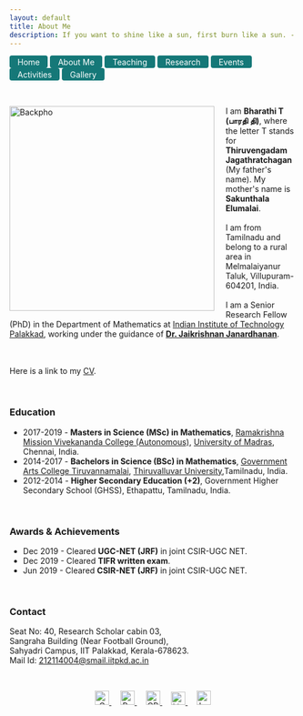 ```yaml
---
layout: default
title: About Me
description: If you want to shine like a sun, first burn like a sun. - Dr. A P J Abdul Kalam 
---
```


<a href="index" class="btn" target="_blank" style="display: inline-block; padding: 2.5px 14px; background-color: #157878; color: white; text-decoration: none; border-radius: 4px;">Home</a>  <a href="aboutme" target="_blank" class="btn" style="display: inline-block; padding: 2.5px 14px; background-color: #157878; color: white; text-decoration: none; border-radius: 4px;">About Me</a> <a href="teaching" target="_blank" class="btn" style="display: inline-block; padding: 2.5px 14px; background-color: #157878; color: white; text-decoration: none; border-radius: 4px;">Teaching</a>  <a href="research" target="_blank" class="btn" style="display: inline-block; padding: 2.5px 14px; background-color: #157878; color: white; text-decoration: none; border-radius: 4px;">Research</a>  <a href="event" target="_blank" class="btn" style="display: inline-block; padding: 2.5px 14px; background-color: #157878; color: white; text-decoration: none; border-radius: 4px;">Events</a>  <a href="activities" target="_blank" class="btn" style="display: inline-block; padding: 2.5px 14px; background-color: #157878; color: white; text-decoration: none; border-radius: 4px;">Activities</a> <a href="gallery" target="_blank" class="btn" style="display: inline-block; padding: 2.5px 14px; background-color: #157878; color: white; text-decoration: none; border-radius: 4px;">Gallery</a>

<br/> 
<p>
<img align="left" width="360" src="pho.png" alt="Backpho" style="margin-right: 20px;"/> 
I am <b>Bharathi T (பாரதி தி)</b>, where the letter T stands for <b>Thiruvengadam Jagathratchagan</b> (My father's name). My mother's name is <b>Sakunthala Elumalai</b>. 
  <br/><br/>
  I am from Tamilnadu and belong to a rural area in Melmalaiyanur Taluk, Villupuram-604201, India. 
<br/><br/>
I am a Senior Research Fellow (PhD) in the Department of Mathematics at <a href="https://iitpkd.ac.in/">Indian Institute of Technology Palakkad</a>, working under the guidance of <a href="https://jaikrishnanj.github.io/"><b>Dr. Jaikrishnan Janardhanan</b></a>. 
  
  <br/><br/> 
  Here is a link to my <a href="https://drive.google.com/file/d/1HjEbykW1iO2ZzsLlMdZuOahnnfKmM024/view?usp=sharing">CV</a>.
</p>

<br/>

### Education
- 2017-2019 - <b>Masters in Science (MSc) in Mathematics</b>, <a href="https://rkmvc.ac.in/daycollege/">Ramakrishna Mission Vivekananda College (Autonomous)</a>, <a href="https://www.unom.ac.in/">University of Madras</a>, Chennai, India.
- 2014-2017 - <b> Bachelors in Science (BSc) in Mathematics</b>, <a href="https://gactvm.in/">Government Arts College Tiruvannamalai</a>, <a href="https://www.tvu.edu.in/">Thiruvalluvar University</a>,Tamilnadu, India.
- 2012-2014 - <b>Higher Secondary Education (+2)</b>, Government Higher Secondary School (GHSS), Ethapattu, Tamilnadu, India. 


<br/>

### Awards & Achievements
- Dec 2019 - Cleared <b>UGC-NET (JRF)</b> in joint CSIR-UGC NET.
- Dec 2019 - Cleared <b>TIFR written exam</b>.
- Jun 2019 - Cleared <b>CSIR-NET (JRF)</b> in joint CSIR-UGC NET.


<br/>

### Contact
Seat No: 40, Research Scholar cabin 03, 
<br/> Sangraha Building (Near Football Ground),
<br/> Sahyadri Campus, IIT Palakkad, Kerala-678623.
<br/> Mail Id: <a href="mailto:212114004@smail.iitpkd.ac.in">212114004@smail.iitpkd.ac.in</a>

<br/> 
<p align="center">
  <a href="mailto:bharathit.math@gmail.com">
  <img src="https://upload.wikimedia.org/wikipedia/commons/8/8c/Gmail_Icon_%282013-2020%29.svg" alt="Gmail" width="25" height="25" />
</a>  &nbsp; &nbsp;
  <a href="https://www.researchgate.net/profile/Bharathi-Thiruvengadam">
    <img src="https://upload.wikimedia.org/wikipedia/commons/5/5e/ResearchGate_icon_SVG.svg" alt="ResearchGate" width="25" height="25"  />
  </a> &nbsp; &nbsp;
  <a href="https://orcid.org/0009-0007-6083-3185">
    <img src="https://upload.wikimedia.org/wikipedia/commons/0/06/ORCID_iD.svg" alt="ORCID iD" width="25" height="25" />
  </a> &nbsp; &nbsp;
 <a href="https://www.linkedin.com/in/bharathi-thiruvengadam/">
    <img src="https://upload.wikimedia.org/wikipedia/commons/8/81/LinkedIn_icon.svg" alt="LinkedIn" width="25" height="23" />
</a> &nbsp; &nbsp;
<a href="https://maps.app.goo.gl/SC1YYwx1edXkGq2n6">
  <img src="https://upload.wikimedia.org/wikipedia/commons/3/39/Google_Maps_icon_%282015-2020%29.svg" alt="Location" width="25" height="25" />
</a>
</p>

<style>
    .page-header {
        height: 150px; /* Example height */
        padding: 10px;
    }
</style>

